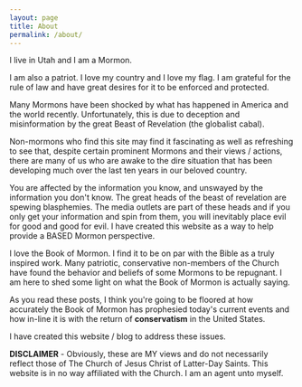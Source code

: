 ```yaml
---
layout: page
title: About
permalink: /about/
---
```


I live in Utah and I am a Mormon.

I am also a patriot. I love my country and I love my flag. I am grateful for the rule of law and have great desires for it to be enforced and protected.

Many Mormons have been shocked by what has happened in America and the world recently. Unfortunately, this is due to deception and misinformation by the great Beast of Revelation (the globalist cabal).

Non-mormons who find this site may find it fascinating as well as refreshing to see that, despite certain prominent Mormons and their views / actions, there are many of us who are awake to the dire situation that has been developing much over the last ten years in our beloved country.

You are affected by the information you know, and unswayed by the information you don't know. The great heads of the beast of revelation are spewing blasphemies. The media outlets are part of these heads and if you only get your information and spin from them, you will inevitably place evil for good and good for evil. I have created this website as a way to help provide a BASED Mormon perspective.

I love the Book of Mormon. I find it to be on par with the Bible as a truly inspired work. Many patriotic, conservative non-members of the Church have found the behavior and beliefs of some Mormons to be repugnant. I am here to shed some light on what the Book of Mormon is actually saying.

As you read these posts, I think you're going to be floored at how accurately the Book of Mormon has prophesied today's current events and how in-line it is with the return of **conservatism** in the United States.

I have created this website / blog to address these issues.

**DISCLAIMER** - Obviously, these are MY views and do not necessarily reflect those of The Church of Jesus Christ of Latter-Day Saints. This website is in no way affiliated with the Church. I am an agent unto myself.